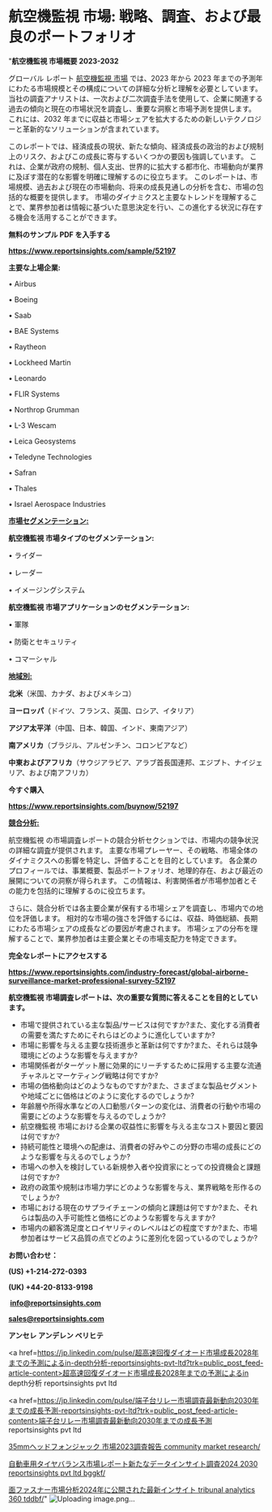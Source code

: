 # 航空機監視 市場: 戦略、調査、および最良のポートフォリオ

"<strong>航空機監視 市場概要 2023-2032</strong>

グローバル レポート <a href=https://www.reportsinsights.com/sample/52197>航空機監視 市場</a> では、2023 年から 2023 年までの予測年にわたる市場規模とその構成についての詳細な分析と理解を必要としています。 当社の調査アナリストは、一次および二次調査手法を使用して、企業に関連する過去の傾向と現在の市場状況を調査し、重要な洞察と市場予測を提供します。 これには、2032 年までに収益と市場シェアを拡大​​するための新しいテクノロジーと革新的なソリューションが含まれています。

このレポートでは、経済成長の現状、新たな傾向、経済成長の政治的および規制上のリスク、およびこの成長に寄与するいくつかの要因も強調しています。 これは、企業が政府の規制、個人支出、世界的に拡大する都市化、市場動向が業界に及ぼす潜在的な影響を明確に理解するのに役立ちます。 このレポートは、市場規模、過去および現在の市場動向、将来の成長見通しの分析を含む、市場の包括的な概要を提供します。 市場のダイナミクスと主要なトレンドを理解することで、業界参加者は情報に基づいた意思決定を行い、この進化する状況に存在する機会を活用することができます。

<strong><b>無料のサンプル PDF を入手する</b></strong>

<a href=https://www.reportsinsights.com/sample/52197><strong><u>https://www.reportsinsights.com/sample/52197</u></strong></a>

<strong>主要な上場企業:</strong>

• Airbus

• Boeing

• Saab

• BAE Systems

• Raytheon

• Lockheed Martin

• Leonardo

• FLIR Systems

• Northrop Grumman

• L-3 Wescam

• Leica Geosystems

• Teledyne Technologies

• Safran

• Thales

• Israel Aerospace Industries

<strong><u>市場セグメンテーション</u></strong><strong><u>:</u></strong>

<strong>航空機監視 市場タイプのセグメンテーション:</strong>

• ライダー

• レーダー

• イメージングシステム

<strong>航空機監視 市場アプリケーションのセグメンテーション:</strong>

• 軍隊

• 防衛とセキュリティ

• コマーシャル

<strong><u>地域別</u></strong><strong><u>:</u></strong>

<strong>北米</strong>（米国、カナダ、およびメキシコ）

<strong>ヨーロッパ</strong>（ドイツ、フランス、英国、ロシア、イタリア）

<strong>アジア太平洋</strong>（中国、日本、韓国、インド、東南アジア）

<strong>南アメリカ</strong>（ブラジル、アルゼンチン、コロンビアなど）

<strong>中東およびアフリカ</strong>（サウジアラビア、アラブ首長国連邦、エジプト、ナイジェリア、および南アフリカ）

<strong>今すぐ購入</strong>

<a href=https://www.reportsinsights.com/buynow/52197><strong><u>https://www.reportsinsights.com/buynow/52197</u></strong></a>

<strong><u>競合分析:</u></strong>

航空機監視 の市場調査レポートの競合分析セクションでは、市場内の競争状況の詳細な調査が提供されます。 主要な市場プレーヤー、その戦略、市場全体のダイナミクスへの影響を特定し、評価することを目的としています。 各企業のプロフィールでは、事業概要、製品ポートフォリオ、地理的存在、および最近の展開についての洞察が得られます。 この情報は、利害関係者が市場参加者とその能力を包括的に理解するのに役立ちます。

さらに、競合分析では各主要企業が保有する市場シェアを調査し、市場内での地位を評価します。 相対的な市場の強さを評価するには、収益、時価総額、長期にわたる市場シェアの成長などの要因が考慮されます。 市場シェアの分布を理解することで、業界参加者は主要企業とその市場支配力を特定できます。

<strong>完全なレポートにアクセスする</strong>

<a href=https://www.reportsinsights.com/industry-forecast/global-airborne-surveillance-market-professional-survey-52197><strong><u><b>https://www.reportsinsights.com/industry-forecast/global-airborne-surveillance-market-professional-survey-52197</b></u></strong></a>

<strong><b>航空機監視 市場調査レポートは、次の重要な質問に答えることを目的としています。</b></strong>
<ul>
  <li>市場で提供されている主な製品/サービスは何ですか?また、変化する消費者の需要を満たすためにそれらはどのように進化していますか?</li>
  <li>市場に影響を与える主要な技術進歩と革新は何ですか?また、それらは競争環境にどのような影響を与えますか?</li>
  <li>市場関係者がターゲット層に効果的にリーチするために採用する主要な流通チャネルとマーケティング戦略は何ですか?</li>
  <li>市場の価格動向はどのようなものですか?また、さまざまな製品セグメントや地域ごとに価格はどのように変化するのでしょうか?</li>
  <li>年齢層や所得水準などの人口動態パターンの変化は、消費者の行動や市場の需要にどのような影響を与えるのでしょうか?</li>
  <li>航空機監視 市場における企業の収益性に影響を与える主なコスト要因と要因は何ですか?</li>
  <li>持続可能性と環境への配慮は、消費者の好みやこの分野の市場の成長にどのような影響を与えるのでしょうか?</li>
  <li>市場への参入を検討している新規参入者や投資家にとっての投資機会と課題は何ですか?</li>
  <li>政府の政策や規制は市場力学にどのような影響を与え、業界戦略を形作るのでしょうか?</li>
  <li>市場における現在のサプライチェーンの傾向と課題は何ですか?また、それらは製品の入手可能性と価格にどのような影響を与えますか?</li>
  <li>市場内の顧客満足度とロイヤリティのレベルはどの程度ですか?また、市場参加者はサービス品質の点でどのように差別化を図っているのでしょうか?</li>
</ul>
<strong>お問い合わせ：</strong>

<strong>(US) +1-214-272-0393</strong>

<strong>(UK) +44-20-8133-9198</strong>

<strong> </strong><a href=info@reportsinsights.com><strong><u>info@reportsinsights.com</u></strong></a>

<a href=sales@reportsinsights.com><strong><u>sales@reportsinsights.com</u></strong></a>

<strong>アンセレ アンデレン ベリヒテ</strong>

<a href=https://jp.linkedin.com/pulse/超高速回復ダイオード市場成長2028年までの予測によるin-depth分析-reportsinsights-pvt-ltd?trk=public_post_feed-article-content>超高速回復ダイオード市場成長2028年までの予測によるin depth分析 reportsinsights pvt ltd</a>

<a href=https://jp.linkedin.com/pulse/端子台リレー市場調査最新動向2030年までの成長予測-reportsinsights-pvt-ltd?trk=public_post_feed-article-content>端子台リレー市場調査最新動向2030年までの成長予測 reportsinsights pvt ltd</a>

<a href=https://www.linkedin.com/pulse/35mmヘッドフォンジャック-市場2023調査報告-community-market-research/>35mmヘッドフォンジャック 市場2023調査報告 community market research/</a>

<a href=https://www.linkedin.com/pulse/自動車用タイヤバランス市場レポート新たなデータインサイト調査2024-2030-reportsinsights-pvt-ltd-bggkf/>自動車用タイヤバランス市場レポート新たなデータインサイト調査2024 2030 reportsinsights pvt ltd bggkf/</a>

<a href=https://www.linkedin.com/pulse/面ファスナー市場分析2024年に公開された最新インサイト-tribunal-analytics-360-tddbf/>面ファスナー市場分析2024年に公開された最新インサイト tribunal analytics 360 tddbf/</a>"
![Uploading image.png…]()
